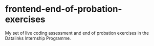 # frontend-end-of-probation-exercises
My set of live coding assessment and end of probation exercises  in the Datalinks Internship Programme.

